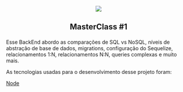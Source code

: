 
<p align="center"> <img src="https://uploaddeimagens.com.br/images/002/585/328/original/68747470733a2f2f726f636b6574736561742d63646e2e73332d73612d656173742d312e616d617a6f6e6177732e636f6d2f6d6173746572636c6173732e706e67.png?1586731070"></p>
<h2><p align="center"><strong>  MasterClass #1</strong></p></h2>

 <p> Esse BackEnd abordo as comparações de SQL vs NoSQL, níveis de abstração de base de dados, migrations, configuração do Sequelize, relacionamentos 1:N, relacionamentos N:N, queries complexas e muito mais.</p> 
 
<P> As tecnologias usadas para o desenvolvimento desse projeto foram:</p>

<a href="https://nodejs.org/en/">Node</a> 
